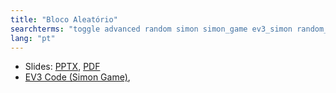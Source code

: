 ```yaml
---
title: "Bloco Aleatório"
searchterms: "toggle advanced random simon simon_game ev3_simon random_block"
lang: "pt"
---
```

 <ul>
 <li class="ng-binding">Slides:
 <a href="translations/pt-br/advanced/BlocoAleatório.pptx">PPTX</a>,
 <a href="translations/pt-br/advanced/BlocoAleatório.pdf">PDF</a>
 </li>
 <li>
 <a type="application/ev3" download="RandomBlock-Simon.ev3" href="translations/en-us/advanced/RandomBlock.ev3">EV3 Code (Simon Game)</a>,
 </li>
 </ul>
